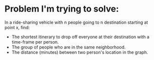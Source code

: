 # Problem I'm trying to solve:

In a ride-sharing vehicle with n people going to n destination starting at point x,  find: 
* The shortest itinerary  to drop off everyone at their destination with a time-frame per person.
* The group of people who are in the same neighborhood.
* The distance (minutes) between two person's location in the graph.